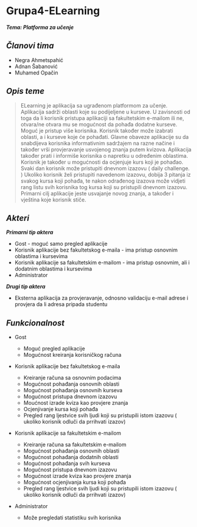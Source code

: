 # Grupa4-ELearning
***Tema: Platforma za učenje***

***Članovi tima*** 
-------------

- Negra Ahmetspahić
- Adnan Šabanović
- Muhamed Opačin

***Opis teme***
-------------
>ELearning je aplikacija sa ugrađenom platformom za učenje. Aplikacija sadrži oblasti koje su podijeljene u kurseve. U zavisnosti od toga da li korisnik pristupa aplikaciji sa fakultetskim e-mailom ili ne, otvara/ne otvara mu se mogućnost da pohađa dodatne kurseve.
Moguć je pristup više korisnika. Korisnik također može izabrati oblasti, a i kurseve koje će pohađati. Glavne obaveze aplikacije su da snabdijeva korisnika informativnim sadržajem na razne načine i također vrši provjeravanje usvojenog znanja putem kvizova. Aplikacija također prati i informiše korisnika o napretku u određenim oblastima. Korisnik je također u mogućnosti da ocjenjuje kurs koji je pohađao. Svaki dan korisnik može pristupiti dnevnom izazovu ( daily challenge. ) Ukoliko korisnik želi pristupiti navedenom izazovu, dobija 3 pitanja iz svakog kursa koji pohađa, te nakon odrađenog izazova može vidjeti rang listu svih korisnika tog kursa koji su pristupili dnevnom izazovu. Primarni cilj aplikacije jeste usvajanje novog znanja, a također i vještina koje korisnik stiče.


***Akteri***
-------------
***Primarni tip aktera***
- Gost - moguć samo pregled aplikacije
- Korisnik aplikacije bez fakultetskog e-maila - ima pristup osnovnim oblastima i kursevima
- Korisnik aplikacije sa fakultetskim e-mailom - ima pristup osnovnim, ali i dodatnim oblastima i kursevima
- Administrator 

***Drugi tip aktera***
- Eksterna aplikacija za provjeravanje, odnosno validaciju e-mail adrese i provjera da li adresa pripada studentu

***Funkcionalnost***
------------- 

+ Gost
  + Moguć pregled aplikacije
  + Mogućnost kreiranja korisničkog računa 
  
+ Korisnik aplikacije bez fakultetskog e-maila
  + Kreiranje računa sa osnovnim podacima
  + Mogućnost pohađanja osnovnih oblasti
  + Mogućnost pohađanja osnovnih kurseva
  + Mogućnost pristupa dnevnom izazovu
  + Moućnost izrade kviza kao provjere znanja
  + Ocjenjivanje kursa koji pohađa
  + Pregled rang ljestvice svih ljudi koji su pristupili istom izazovu ( ukoliko korisnik odluči da prrihvati izazov)
  
+ Korisnik aplikacije sa fakultetskim e-mailom  
  + Kreiranje računa sa fakultetskim e-mailom
  + Mogućnost pohađanja osnovnih oblasti
  + Mogućnost pohađanja dodatnih oblasti
  + Mogućnost pohađanja svih kurseva
  + Mogućnost pristupa dnevnom izazovu
  + Mogućnost izrade kviza kao provjere znanja
  + Mogućnost ocjenjivanja kursa koji pohađa
  + Pregled rang ljestvice svih ljudi koji su pristupili istom izazovu ( ukoliko korisnik odluči da prrihvati izazov)

+ Administrator
  + Može pregledati statistiku svih korisnika
 




